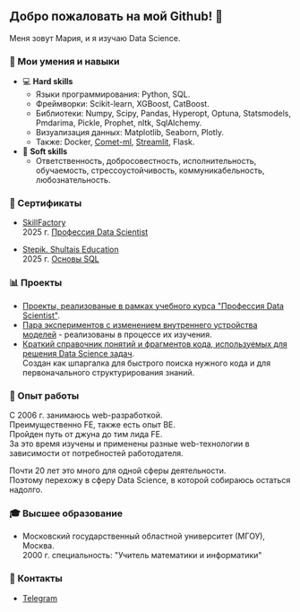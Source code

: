 ## Добро пожаловать на мой Github! 👋

<!--
**experiment0/experiment0** is a ✨ _special_ ✨ repository because its `README.md` (this file) appears on your GitHub profile.

Here are some ideas to get you started:

- 🔭 I’m currently working on ...
- 🌱 I’m currently learning ...
- 👯 I’m looking to collaborate on ...
- 🤔 I’m looking for help with ...
- 💬 Ask me about ...
- 📫 How to reach me: ...
- 😄 Pronouns: ...
- ⚡ Fun fact: ...
-->

Меня зовут Мария, и я изучаю Data Science.

### 🚀 Мои умения и навыки

- :computer: **Hard skills**
    - Языки программирования: Python, SQL.
    - Фреймворки: Scikit-learn, XGBoost, CatBoost.
    - Библиотеки: Numpy, Scipy, Pandas, Hyperopt, Optuna, Statsmodels, Pmdarima, Pickle, Prophet, nltk, SqlAlchemy.
    - Визуализация данных: Matplotlib, Seaborn, Plotly.
    - Также: Docker, [Comet-ml](https://www.comet.com/), [Streamlit](https://streamlit.io/), Flask.
- 🙂 **Soft skills**
    - Ответственность, добросовестность, исполнительность, обучаемость, стрессоустойчивость, коммуникабельность, любознательность.

### :page_with_curl: Сертификаты

- [SkillFactory](https://skillfactory.ru/) \
2025 г. [Профессия Data Scientist](https://disk.yandex.ru/i/W77fUW-m8xlIIQ)

- [Stepik. Shultais Education](https://stepik.org/users/ShultaisEducation/teach)\
2025 г. [Основы SQL](https://stepik.org/cert/2880831)

### 📊 Проекты

- [Проекты, реализованые в рамках учебного курса "Профессия Data Scientist"](https://github.com/experiment0/sf_data_science).
- [Пара экспериментов с изменением внутреннего устройства моделей](https://github.com/experiment0/experiments) - реализованы в процессе их изучения.
- [Краткий справочник понятий и фрагментов кода, используемых для решения Data Science задач](https://github.com/experiment0/data_science_helpers). \
Создан как шпаргалка для быстрого поиска нужного кода и для первоначального структурирования знаний.

### 💎 Опыт работы

C 2006 г. занимаюсь web-разработкой.\
Преимущественно FE, также есть опыт BE.\
Пройден путь от джуна до тим лида FE.\
За это время изучены и применены разные web-технологии в зависимости от потребностей работодателя.

Почти 20 лет это много для одной сферы деятельности.\
Поэтому перехожу в сферу Data Science, в которой собираюсь остаться надолго.

### :mortar_board: Высшее образование
 
- Московский государственный областной университет (МГОУ), Москва. \
2000 г. специальность: "Учитель математики и информатики"

### :email: Контакты

- [Telegram](https://t.me/experiment000)